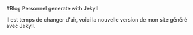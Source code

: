 #Blog Personnel generate with Jekyll

Il est temps de changer d'air, voici la nouvelle version de mon site généré avec Jekyll.